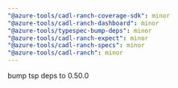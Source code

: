 ```yaml
---
"@azure-tools/cadl-ranch-coverage-sdk": minor
"@azure-tools/cadl-ranch-dashboard": minor
"@azure-tools/typespec-bump-deps": minor
"@azure-tools/cadl-ranch-expect": minor
"@azure-tools/cadl-ranch-specs": minor
"@azure-tools/cadl-ranch": minor
---
```


bump tsp deps to 0.50.0
